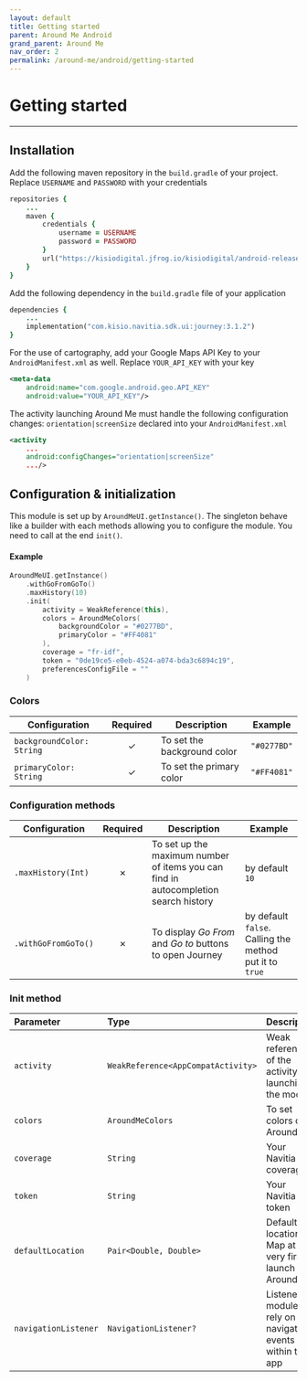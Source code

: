 ```yaml
---
layout: default
title: Getting started
parent: Around Me Android
grand_parent: Around Me
nav_order: 2
permalink: /around-me/android/getting-started
---
```


# Getting started

---

## Installation
Add the following maven repository in the `build.gradle` of your project. Replace `USERNAME` and `PASSWORD` with your credentials
```ruby
repositories {
    ...
    maven {
        credentials {
            username = USERNAME
            password = PASSWORD
        }
        url("https://kisiodigital.jfrog.io/kisiodigital/android-release")
    }
}
```
 
Add the following dependency in the `build.gradle` file of your application
```ruby
dependencies {
    ...
    implementation("com.kisio.navitia.sdk.ui:journey:3.1.2")
}
```

For the use of cartography, add your Google Maps API Key to your `AndroidManifest.xml` as well. Replace `YOUR_API_KEY` with your key
```xml
<meta-data
    android:name="com.google.android.geo.API_KEY"
    android:value="YOUR_API_KEY"/>
```

The activity launching Around Me must handle the following configuration changes: `orientation|screenSize` declared into your `AndroidManifest.xml`
```xml
<activity
    ...
    android:configChanges="orientation|screenSize"
    .../>
```

## Configuration & initialization
This module is set up by `AroundMeUI.getInstance()`. The singleton behave like a builder with each methods allowing you to configure the module. You need to call at the end `init()`.

#### Example
```kotlin
AroundMeUI.getInstance()
    .withGoFromGoTo()
    .maxHistory(10)
    .init(
        activity = WeakReference(this),
        colors = AroundMeColors(
            backgroundColor = "#0277BD",
            primaryColor = "#FF4081"
        ),
        coverage = "fr-idf",
        token = "0de19ce5-e0eb-4524-a074-bda3c6894c19",
        preferencesConfigFile = ""
    )
```

### Colors
<div markdown="1">

| Configuration | Required | Description | Example |
| --- |:---:| --- | --- |
| `backgroundColor: String` | ✓ | To set the background color | `"#0277BD"` |
| `primaryColor: String` | ✓ | To set the primary color | `"#FF4081"` |

</div>

### Configuration methods
<div markdown="1">

| Configuration | Required | Description | Example |
| --- |:---:| --- | --- |
| `.maxHistory(Int)` | ✗ | To set up the maximum number of items you can find in autocompletion search history | by default `10` |
| `.withGoFromGoTo()` | ✗ | To display _Go From_ and _Go to_ buttons to open Journey | by default `false`. Calling the method put it to `true` |

</div>

### Init method
<div markdown="1">

| Parameter | Type | Description | Example |
| :--- | :--- | :--- | :--- |
| `activity` | `WeakReference<AppCompatActivity>` | Weak reference of the activity launching the module | Assuming `this` is an AppCompatActivity<br>`WeakReference(this)` |
| `colors` | `AroundMeColors` | To set colors of Around Me  | `AroundMeColors(#0277BD, #FF4081)` |
| `coverage` | `String` | Your Navitia coverage | `fr-idf` |
| `token` | `String` | Your Navitia token | `0de19ce5-e0eb-4524-a074-bda3c6894c19` |
| `defaultLocation` | `Pair<Double, Double>` | Default location on Map at the very first launch of Around Me | by default `48.8467812 to 2.3771505` |
| `navigationListener` | `NavigationListener?` | Listener the module can rely on for navigation events within the app | by default `null` |

</div>





